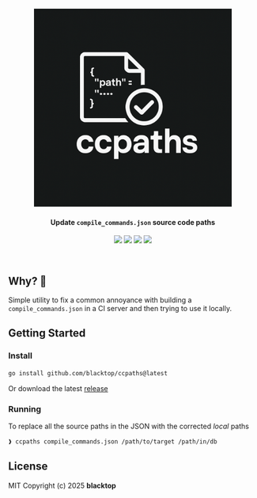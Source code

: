 <p align="center">
  <picture>
  <source media="(prefers-color-scheme: dark)" srcset="docs/logo-dark.png" height="400">
  <source media="(prefers-color-scheme: light)" srcset="docs/logo-light.png" height="400">
  <img alt="Fallback logo" src="docs/logo-dark.png" height="400">
</picture>

  <h4><p align="center">Update <code>compile_commands.json</code> source code paths</p></h4>
  <p align="center">
    <a href="https://github.com/blacktop/ccpaths/actions" alt="Actions">
          <img src="https://github.com/blacktop/ccpaths/actions/workflows/go.yml/badge.svg" /></a>
    <a href="https://github.com/blacktop/ccpaths/releases/latest" alt="Downloads">
          <img src="https://img.shields.io/github/downloads/blacktop/ccpaths/total.svg" /></a>
    <a href="https://github.com/blacktop/ccpaths/releases" alt="GitHub Release">
          <img src="https://img.shields.io/github/release/blacktop/ccpaths.svg" /></a>
    <a href="http://doge.mit-license.org" alt="LICENSE">
          <img src="https://img.shields.io/:license-mit-blue.svg" /></a>
</p>
<br>

## Why? 🤔

Simple utility to fix a common annoyance with building a `compile_commands.json` in a CI server and then trying to use it locally.

## Getting Started

### Install

```bash
go install github.com/blacktop/ccpaths@latest
```

Or download the latest [release](https://github.com/blacktop/ccpaths/releases/latest)

### Running

To replace all the source paths in the JSON with the corrected *local* paths

```bash
❱ ccpaths compile_commands.json /path/to/target /path/in/db
```

## License

MIT Copyright (c) 2025 **blacktop**